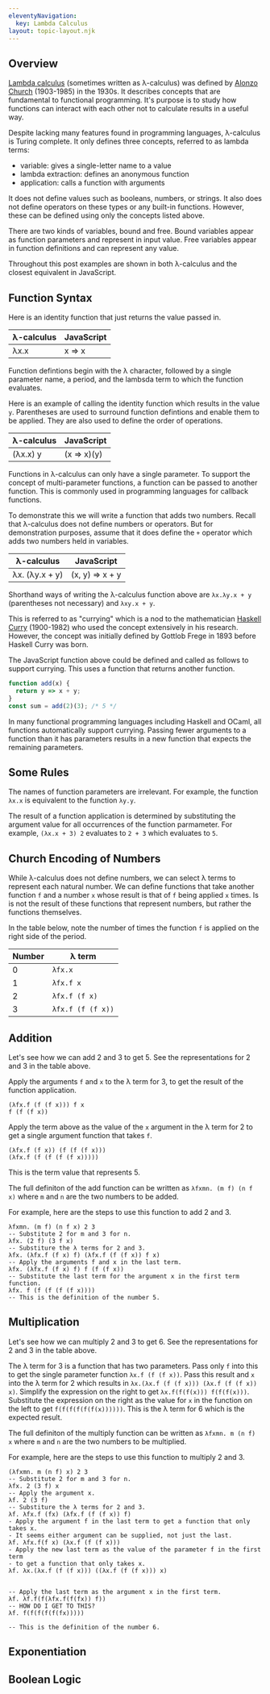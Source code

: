 ```yaml
---
eleventyNavigation:
  key: Lambda Calculus
layout: topic-layout.njk
---
```


## Overview

<a href="https://en.wikipedia.org/wiki/Lambda_calculus"
target="_blank">Lambda calculus</a> (sometimes written as λ-calculus) was
defined by <a href="https://en.wikipedia.org/wiki/Alonzo_Church"
target="_blank">Alonzo Church</a> (1903-1985) in the 1930s.
It describes concepts that are fundamental to functional programming.
It's purpose is to study how functions can interact with each other
not to calculate results in a useful way.

Despite lacking many features found in programming languages,
λ-calculus is Turing complete.
It only defines three concepts, referred to as lambda terms:

- variable: gives a single-letter name to a value
- lambda extraction: defines an anonymous function
- application: calls a function with arguments

It does not define values such as booleans, numbers, or strings.
It also does not define operators on these types or any built-in functions.
However, these can be defined using only the concepts listed above.

There are two kinds of variables, bound and free.
Bound variables appear as function parameters and represent in input value.
Free variables appear in function definitions and can represent any value.

Throughout this post examples are shown in both
λ-calculus and the closest equivalent in JavaScript.

## Function Syntax

Here is an identity function that just returns the value passed in.

| λ-calculus | JavaScript |
| ---------- | ---------- |
| λx.x       | x => x     |

Function defintions begin with the λ character,
followed by a single parameter name, a period, and
the lambsda term to which the function evaluates.

Here is an example of calling the identity function
which results in the value `y`.
Parentheses are used to surround function defintions
and enable them to be applied.
They are also used to define the order of operations.

| λ-calculus | JavaScript  |
| ---------- | ----------- |
| (λx.x) y   | (x => x)(y) |

Functions in λ-calculus can only have a single parameter.
To support the concept of multi-parameter functions,
a function can be passed to another function.
This is commonly used in programming languages for callback functions.

To demonstrate this we will write a function that adds two numbers.
Recall that λ-calculus does not define numbers or operators.
But for demonstration purposes, assume that it does define the `+` operator
which adds two numbers held in variables.

| λ-calculus     | JavaScript      |
| -------------- | --------------- |
| λx. (λy.x + y) | (x, y) => x + y |

Shorthand ways of writing the λ-calculus function above are
`λx.λy.x + y` (parentheses not necessary) and `λxy.x + y`.

This is referred to as "currying" which is a nod to the mathematician
<a href="https://en.wikipedia.org/wiki/Haskell_Curry"
target="_blank">Haskell Curry</a> (1900-1982)
who used the concept extensively in his research.
However, the concept was initially defined by Gottlob Frege in 1893
before Haskell Curry was born.

The JavaScript function above could be defined and called
as follows to support currying.
This uses a function that returns another function.

```js
function add(x) {
  return y => x + y;
}
const sum = add(2)(3); /* 5 */
```

In many functional programming languages including Haskell and OCaml,
all functions automatically support currying.
Passing fewer arguments to a function than it has parameters
results in a new function that expects the remaining parameters.

## Some Rules

The names of function parameters are irrelevant.
For example, the function `λx.x` is equivalent to the function `λy.y`.

The result of a function application is determined by substituting
the argument value for all occurrences of the function parmameter.
For example, `(λx.x + 3) 2` evaluates to `2 + 3` which evaluates to `5`.

## Church Encoding of Numbers

While λ-calculus does not define numbers,
we can select λ terms to represent each natural number.
We can define functions that take another function `f` and a number `x`
whose result is that of `f` being applied `x` times.
Is is not the result of these functions that represent numbers,
but rather the functions themselves.

In the table below, note the number of times the function `f` is applied
on the right side of the period.

| Number | λ term            |
| ------ | ----------------- |
| 0      | `λfx.x`           |
| 1      | `λfx.f x`         |
| 2      | `λfx.f (f x)`     |
| 3      | `λfx.f (f (f x))` |

## Addition

Let's see how we can add 2 and 3 to get 5.
See the representations for 2 and 3 in the table above.

Apply the arguments `f` and `x` to the λ term for 3,
to get the result of the function application.

```text
(λfx.f (f (f x))) f x
f (f (f x))
```

Apply the term above as the value of the `x` argument in the λ term for 2
to get a single argument function that takes `f`.

```text
(λfx.f (f x)) (f (f (f x)))
(λfx.f (f (f (f (f x)))))
```

This is the term value that represents 5.

The full definiton of the add function
can be written as `λfxmn. (m f) (n f x)`
where `m` and `n` are the two numbers to be added.

For example, here are the steps to use this function to add 2 and 3.

```text
λfxmn. (m f) (n f x) 2 3
-- Substitute 2 for m and 3 for n.
λfx. (2 f) (3 f x)
-- Substiture the λ terms for 2 and 3.
λfx. (λfx.f (f x) f) (λfx.f (f (f x)) f x)
-- Apply the arguments f and x in the last term.
λfx. (λfx.f (f x) f) f (f (f x))
-- Substitute the last term for the argument x in the first term function.
λfx. f (f (f (f (f x))))
-- This is the definition of the number 5.
```

## Multiplication

Let's see how we can multiply 2 and 3 to get 6.
See the representations for 2 and 3 in the table above.

The λ term for 3 is a function that has two parameters.
Pass only `f` into this to get the single parameter function
`λx.f (f (f x))`.
Pass this result and `x` into the λ term for 2 which results in
`λx.(λx.f (f (f x))) (λx.f (f (f x)) x)`.
Simplify the expression on the right to get
`λx.f(f(f(x))) f(f(f(x)))`.
Substitute the expression on the right as the
value for `x` in the function on the left to get
`f(f(f(f(f(f(x))))))`.
This is the λ term for 6 which is the expected result.

The full definiton of the multiply function
can be written as `λfxmn. m (n f) x`
where `m` and `n` are the two numbers to be multiplied.

For example, here are the steps to use this function to multiply 2 and 3.

```text
(λfxmn. m (n f) x) 2 3
-- Substitute 2 for m and 3 for n.
λfx. 2 (3 f) x
-- Apply the argument x.
λf. 2 (3 f)
-- Substiture the λ terms for 2 and 3.
λf. λfx.f (fx) (λfx.f (f (f x)) f)
- Apply the argument f in the last term to get a function that only takes x.
- It seems either argument can be supplied, not just the last.
λf. λfx.f(f x) (λx.f (f (f x)))
- Apply the new last term as the value of the parameter f in the first term
- to get a function that only takes x.
λf. λx.(λx.f (f (f x))) ((λx.f (f (f x))) x)


-- Apply the last term as the argument x in the first term.
λf. λf.f(f(λfx.f(f(fx)) f))
-- HOW DO I GET TO THIS?
λf. f(f(f(f(f(fx)))))

-- This is the definition of the number 6.
```

## Exponentiation

## Boolean Logic
